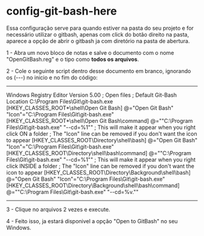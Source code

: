 # config-git-bash-here

Essa configuração serve para quando estiver na pasta do seu projeto e for necessário utilizar o gitbash, apenas com click do botão direito na pasta, aparece a opção de abrir o gitbash ja com diretório na pasta de abertura.

1 - Abra um novo bloco de notas e salve o documento com o nome "OpenGitBash.reg" e o tipo como **todos os arquivos**.

2 - Cole o seguinte script dentro desse documento em branco, ignorando os (---) no inicio e no fim do código:

-----------------------------------------------------------------------

Windows Registry Editor Version 5.00
; Open files
; Default Git-Bash Location C:\Program Files\Git\git-bash.exe
[HKEY_CLASSES_ROOT\*\shell\Open Git Bash]
@="Open Git Bash"
"Icon"="C:\\Program Files\\Git\\git-bash.exe"
[HKEY_CLASSES_ROOT\*\shell\Open Git Bash\command]
@="\"C:\\Program Files\\Git\\git-bash.exe\" \"--cd=%1\""
; This will make it appear when you right click ON a folder
; The "Icon" line can be removed if you don't want the icon to appear
[HKEY_CLASSES_ROOT\Directory\shell\bash]
@="Open Git Bash"
"Icon"="C:\\Program Files\\Git\\git-bash.exe"
[HKEY_CLASSES_ROOT\Directory\shell\bash\command]
@="\"C:\\Program Files\\Git\\git-bash.exe\" \"--cd=%1\""
; This will make it appear when you right click INSIDE a folder
; The "Icon" line can be removed if you don't want the icon to appear
[HKEY_CLASSES_ROOT\Directory\Background\shell\bash]
@="Open Git Bash"
"Icon"="C:\\Program Files\\Git\\git-bash.exe"
[HKEY_CLASSES_ROOT\Directory\Background\shell\bash\command]
@="\"C:\\Program Files\\Git\\git-bash.exe\" \"--cd=%v.\""

-----------------------------------------------------------------------

3 - Clique no arquivos 2 vezes e execute.

4 - Feito isso, ja estará disponivel a opção "Open to GitBash" no seu Windows.
